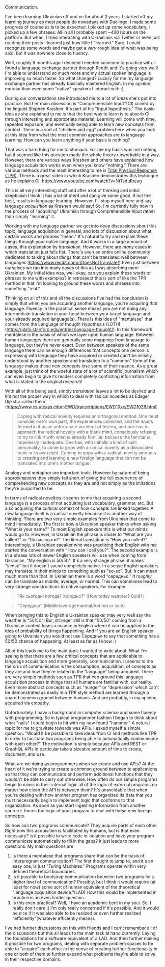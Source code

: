 Communication.

I've been learning Ukrainian off and on for about 2 years. I started off my learning journey as most people do nowadays with Duolingo. I made some progress of course as is to be expected. I picked up some vocabulary, I picked up a few phrases. All in all I probably spent ~400 hours on the platform. But when, I tried interacting with Ukrainians via Twitter or even just reading their posts I learned just how little I "learned." Sure, I could recognize some words and maybe get a *very* rough idea of what was being said, but it was nowhere close to fluency.

Well, roughly 6 months ago I decided I needed someone to practice with. I found a language exchange partner through Reddit and it's going very well! I'm able to understand so much more and my actual spoken language is improving so much faster. So what changed? Luckily for me my language exchange partner has already basically mastered English. In my opinion, moreso than even some "native" speakers I interact with :)

During our conversations she introduced me to a lot of ideas she's put into practice. But her main obsession is "Comprehensible Input"(CI) coined by the linguist Stephen Krashen. It's part of his "Input hypothesis." The basic idea as she explained to me is that the best way to learn is to absorb CI through interesting and appropriate material. Learning will come with time, repeated exposure, and eventually being able to learn new concepts from context. There is a sort of "chicken and egg" problem here when you look at this idea from what the most common approaches are to language learning. How can you learn anything if your basis is nothing?

That was a hard thing for me to stomach. For me my basis was not nothing, but it seemed like this question made the whole theory unworkable in a way. However, there are various ways Krashen and others have explained how language acquisition works even when you know "nothing." There are various methods and the most interesting to me is [Total Physical Response (TPR)](https://en.wikipedia.org/wiki/Total_physical_response). There is a great video in which Krashen demonstrates this technique as he explains CI. https://www.youtube.com/watch?v=NiTsduRreug

This is all very interesting stuff and after a lot of thinking and initial skepticism I think it has a lot of merit and can give some good, if not the best, results in language learning. However, I'll stop myself here and say language *acquisition* as Krashen would say! So, I'm currently fully now in the process of "acquiring" Ukrainian through Comprehensible Input rather than simply "learning" it.

Working with my language partner we got into deep discussions about this topic, language acquisition in general, and lots of discussion about what certain words and phrases "mean." It's natural to try and explain these things through your native language. And it works in a large amount of cases, this explanation by *translation*. However, there are *many* cases in which translation just falls flat. There's even an entire online community dedicated to talking about *things* that can't be translated well between languages (https://www.reddit.com/r/DoesNotTranslate/).Even just between ourselves we ran into many cases of this as I was absorbing more Ukrainian. My initial idea was, well okay, can you explain these words or phrases to me with examples? In retrospect this is sort of like the TPR method in that I'm looking to ground these words and phrases into something "real."

Thinking on all of this and all the discussions I've had the conclusion is simply that when you are acquiring another language, you're acquiring *that* language. Fluency in the practical sense means you are not doing any intermediate translation in your head between your target language and your already acquired language(s). There is this idea of "mentalese" that comes from the Language of thought Hypothesis (LOTH)(https://plato.stanford.edu/entries/language-thought/). In this framework, mentalese is the basis of which we layer upon human language. Between human languages there are generally some mappings from language to language, but they're never exact. Even between speakers of the same language there can be enough differences that concepts one person is expressing with language they have acquired or created can't be initially understood by another speaker and translation to a "common" form of the language makes these new concepts lose some of their nuance. As a great example, just think of the woeful state of a lot of scientific journalism which can even begin to give its readers completely conflicting information from what is stated in the original research!

With all of this being said, simply *translation* leaves a lot to be desired and it's not the proper way in which to deal with radical novelties as Edsger Dijkstra called them. (https://www.cs.utexas.edu/~EWD/transcriptions/EWD10xx/EWD1036.html)


>Coping with radical novelty requires an orthogonal method. One must consider one's own past, the experiences collected, and the habits formed in it as an unfortunate accident of history, and one has to approach the radical novelty with a blank mind, consciously refusing to try to link it with what is already familiar, because the familiar is hopelessly inadequate. One has, with initially a kind of split personality, to come to grips with a radical novelty as a dissociated topic in its own right. Coming to grips with a radical novelty amounts to creating and learning a new foreign language that can not be translated into one's mother tongue.


Analogy and metaphor are important tools. However by nature of being approximations they simply fall short of giving the full experience of comprehending new concepts as they are and not simply as the imitations they're purported to be.

In terms of radical novelties it seems to me that acquiring a second language is a process of not acquiring just vocabulary, grammar, etc. But also acquiring the cultural context of how concepts are linked together. A new language itself is a radical novelty because it is another way of thinking. There are two very simple examples from Ukrainian that come to mind immediately. The first is how a Ukrainian speaker thinks when asking "What is your name?" To most English speakers this is what our minds would go to. However, in Ukrainian the phrase is closer to "What are you called?" or "Як вас звати?" The literal translation is "How you called?" Interestingly, a Ukrainian speaker who was practicing their English with me started the conversation with "How can I call you?". The second example is in a phrase lots of newer English speakers will use when coming from Ukrainian. "My english is 50/50". It's a very strange phrase, it makes "sense" but it doesn't sound completely native. In a sense English speakers may translate in their minds to something such as "so-so". But, it can mean much more than that. In Ukrainian there is a word "середньо." It *roughly* can be translate as middle, average, or normal. This can sometimes lead to very strange constructions to native speakers. For example:

> "Як сьогодні погода? Холодно?" (How today weather? Cold?)


> "Середньо" (Middle/average/normal/not hot or cold)

When bringing this to English a Ukrainian speaker may very well say the weather is "50/50"! But, stranger still is that "50/50" coming from a Ukrainian context loses a nuance in English where it can be applied to the idea of probability of things happening. And if you are an English speaker going to Ukrainian you would not use Середньо to say that something has a 50/50 chance of happening. At least as far as I know :)

All of this leads me to the main topic I wanted to write about. What I'm seeing is that there are a few critical concepts that are applicable to language acquisition and more generally, communication. It seems to me the crux of communication is the consumption, acquisition, of concepts as they are and how they're related in the "language" being acquired. There are very simple methods such as TPR that can ground this language acquisition process in things that all humans are familiar with, our reality. Even more abstract concepts such as "hunger" or "depression" which can't be demonstrated as easily in a TPR style method are learned through a shared common ground between humans. And are probably, in my opinion, acquired via empathy.

Unfortunately, I have a background in computer science and some fluency with programming. So in typical programmer fashion I began to think about what "nails" I could begin to hit with my new found "hammer." A natural topic for me to gravitate towards was APIs. I asked myself a simple question: "Would it be possible to take ideas from CI and methods like TPR in order to facilitate two programs being able to automatically communicate with each other?" The motivation is simply because APIs and REST or GraphQL APIs in particular take a sizeable amount of time to create, document, and use.

What are we doing as programmers when we create and use APIs? At the heart of it we're trying to create a common ground between to applications so that they can communicate and perform additional functions that they wouldn't be able to carry out otherwise. How often do our simple programs begin to mimic in their internal logic all of the logic of external programs no matter how clean the API is between them? It's unavoidable that when you're dealing with how another program has organized its data that you must necessarily begin to implement logic that conforms to that organization. As soon as you start ingesting information from another source it forces the logic of your program to deal with these new foreign concepts.

So how can two programs communicate? They acquire parts of each other. Right now this acquisition is facilitated by humans, but is that even necessary? Is it possible to write code in isolation and have your program communicate automatically to fill in the gaps? It just leads to more questions. My main questions are:

1. Is there a mentalese that programs share that can be the basis of interprogram communication? The first thought to jump to, and it's an easy one, is just "Turing Machines." Programs operate within very defined theoretical boundaries.
2. Is it possible to bootstrap communication between two programs for a higher level of communication? Possibly, but I think it would require (at least for now) some sort of human equivalent of the theoretical "language acquisition device."(LAD) How this would be implemented in practice is an even harder question.
3. Is this even practical? Well, I have an academic bent in my soul. So, I really don't care :) I'm only really concerned if it's possible. And it would be nice if it was also able to be realized or even further realized "efficiently"(whatever efficiently means).

I've had further discussions on this with friends and I can't remember all of the discussions but this all leads to the main task at hand currently. Laying the foundations for a software equivalent of a LAD. And then further making it possible for two programs, dealing with separate problem spaces to be able to "acquire" each other in the sense of creating further functionality in one or both of them to further expand what problems they're able to solve in their respective domains.





